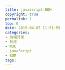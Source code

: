 ```yaml
---
title: javascript-BOM
copyright: true
permalink: 1
top: 0
date: 2015-04-07 11:51:59
categories:
- 前端开发
- 标准
- W3C
- javaScript
- BOM
tags:
---
```

